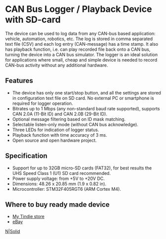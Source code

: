 # CAN Bus Logger / Playback Device with SD-card

The device can be used to log data from any CAN-bus based application: vehicle, automation, robotics, etc. The log is stored in comma separated text file (CSV) and each log entry (CAN-message) has a time stamp. It also has playback function, i.e. can play recorded file back onto a CAN bus, turning the device into a CAN bus simulator. The logger is an ideal solution for applications where small, cheap and simple device is needed to record CAN-bus activity without any additional hardware.

## Features

- The device has only one start/stop button, and all the settings are stored in configuration text file on SD card. No external PC or smartphone is required for logger operation.
- Bitrates up to 1 Mbps (any non-standard baud rate supported), supports CAN 2.0A (11-Bit ID) and CAN 2.0B (29-Bit ID).
- Optional message filtering based on ID mask matching.
- Selectable listen-only mode (without CAN bus acknowledge).
- Three LEDs for indication of logger status.
- Playback function with time accuracy of 3 ms.
- Open source and open hardware project.


## Specification

- Support for up to 32GB micro-SD cards (FAT32), for best results the UHS Speed Class 1 (U1) SD card recommended.
- Power supply voltage: from +5V to +20V DC.
- Dimensions: 48.26 x 20.85 mm (1.9 x 0.82 in).
- Microcontroller: STM32F405RGT6 (ARM Cortex M4).

## Where to buy ready made device

- [My Tindie store](https://www.tindie.com/products/akpc806a/can-bus-logger-with-sd-card/)
- [eBay](https://www.ebay.com/sch/i.html?_from=R40&_trksid=p2380057.m570.l1313.TR0.TRC0.H0.XCAN+Bus+Logger+with+SD-card.TRS5&_nkw=CAN+Bus+Logger+with+SD-card&_sacat=0)

[N|Solid](http://i.ebayimg.com/images/g/-foAAOSwYXVYy2zs/s-l1600.jpg)